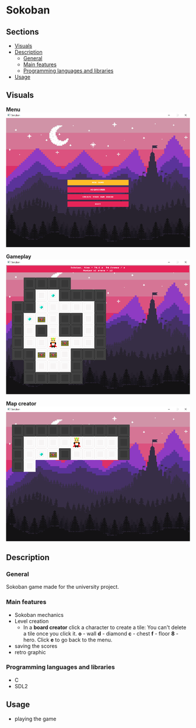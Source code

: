 ﻿
# Sokoban

## Sections

 - [Visuals](#visuals)
 - [Description](#description)
	 - [General](#general)
	 - [Main features](#main-features)
	 - [Programming languages and libraries](#programming-languages-and-libraries)
 - [Usage](#usage)
 
## Visuals

**Menu**
![menu](docs/images/screenshot_menu.png)

**Gameplay**
![gameplay](docs/images/screenshot_gameplay.png)

**Map creator**
![map-creator](docs/images/screenshot_map_creator.png)

## Description

### General

Sokoban game made for the university project.

### Main features

 - Sokoban mechanics
 - Level creation
   - In a **board creator** click a character to create a tile:
	You can't delete a tile once you click it.
	**o** - wall
	**d** - diamond
	**c** - chest
	**f** - floor
	**8** - hero.
	 Click **e** to go back to the menu. 
 - saving the scores
 - retro graphic
 
### Programming languages and libraries

 - C
 - SDL2

## Usage

 - playing the game
